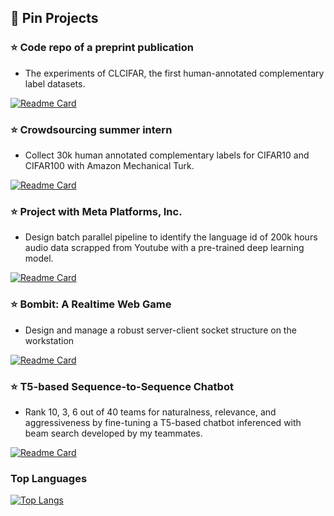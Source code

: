 ## :pushpin: Pin Projects

### :star: Code repo of a preprint publication

* The experiments of CLCIFAR, the first human-annotated complementary label datasets.

[![Readme Card](https://github-readme-stats.vercel.app/api/pin/?username=anthony-wss&repo=cll-experiment)](https://github.com/anthony-wss/cll-experiment)

### :star: Crowdsourcing summer intern

* Collect 30k human annotated complementary labels for CIFAR10 and CIFAR100 with Amazon Mechanical Turk.

[![Readme Card](https://github-readme-stats.vercel.app/api/pin/?username=anthony-wss&repo=complementary_cifar)](https://github.com/anthony-wss/complementary_cifar)

### :star: Project with Meta Platforms, Inc. 

* Design batch parallel pipeline to identify the language id of 200k hours audio data scrapped from Youtube with a pre-trained deep learning model.

[![Readme Card](https://github-readme-stats.vercel.app/api/pin/?username=anthony-wss&repo=lang-id-pipeline)](https://github.com/anthony-wss/lang-id-pipeline)

### :star: Bombit: A Realtime Web Game

* Design and manage a robust server-client socket structure on the workstation 

[![Readme Card](https://github-readme-stats.vercel.app/api/pin/?username=anthony-wss&repo=WPFinalBombit)](https://github.com/anthony-wss/WPFinalBombit)

### :star: T5-based Sequence-to-Sequence Chatbot

* Rank 10, 3, 6 out of 40 teams for naturalness, relevance, and aggressiveness by fine-tuning a T5-based chatbot inferenced with beam search developed by my teammates.

[![Readme Card](https://github-readme-stats.vercel.app/api/pin/?username=johnsonhung906&repo=ADL_project)](https://github.com/johnsonhung906/ADL_project)

### Top Languages
[![Top Langs](https://github-readme-stats.vercel.app/api/top-langs/?username=anthony-wss&layout=compact)](https://github.com/anuraghazra/github-readme-stats)
